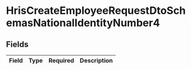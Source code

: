 # HrisCreateEmployeeRequestDtoSchemasNationalIdentityNumber4


## Fields

| Field       | Type        | Required    | Description |
| ----------- | ----------- | ----------- | ----------- |